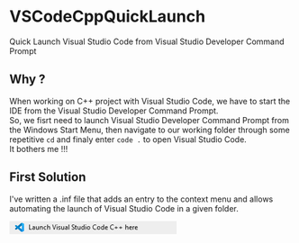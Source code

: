# VSCodeCppQuickLaunch
Quick Launch Visual Studio Code from Visual Studio Developer Command Prompt

## Why ?
When working on C++ project with Visual Studio Code, we have to start the IDE from the Visual Studio Developer Command Prompt.    
So, we fisrt need to launch Visual Studio Developer Command Prompt from the Windows Start Menu, then navigate to our working folder through some repetitive `cd` and finaly enter `code .` to  open Visual Studio Code.   
It bothers me !!!

## First Solution
I've written a .inf file that adds an entry to the context menu and allows automating the launch of Visual Studio Code in a given folder.   

![alt test](https://github.com/Amstramgram75/VSCodeCppQuickLaunch/blob/main/Launch%20Visual%20Studio%20Code%20C++%20Here.png?raw=true)


